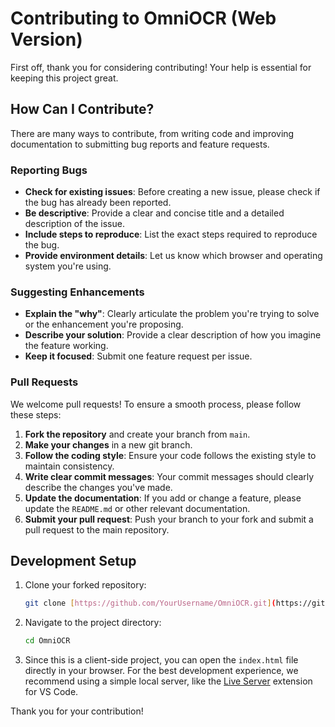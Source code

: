 # Contributing to OmniOCR (Web Version)

First off, thank you for considering contributing! Your help is essential for keeping this project great.

## How Can I Contribute?

There are many ways to contribute, from writing code and improving documentation to submitting bug reports and feature requests.

### Reporting Bugs

- **Check for existing issues**: Before creating a new issue, please check if the bug has already been reported.
- **Be descriptive**: Provide a clear and concise title and a detailed description of the issue.
- **Include steps to reproduce**: List the exact steps required to reproduce the bug.
- **Provide environment details**: Let us know which browser and operating system you're using.

### Suggesting Enhancements

- **Explain the "why"**: Clearly articulate the problem you're trying to solve or the enhancement you're proposing.
- **Describe your solution**: Provide a clear description of how you imagine the feature working.
- **Keep it focused**: Submit one feature request per issue.

### Pull Requests

We welcome pull requests! To ensure a smooth process, please follow these steps:

1.  **Fork the repository** and create your branch from `main`.
2.  **Make your changes** in a new git branch.
3.  **Follow the coding style**: Ensure your code follows the existing style to maintain consistency.
4.  **Write clear commit messages**: Your commit messages should clearly describe the changes you've made.
5.  **Update the documentation**: If you add or change a feature, please update the `README.md` or other relevant documentation.
6.  **Submit your pull request**: Push your branch to your fork and submit a pull request to the main repository.

## Development Setup

1.  Clone your forked repository:
    ```bash
    git clone [https://github.com/YourUsername/OmniOCR.git](https://github.com/GeekNeuron/OmniOCR.git)
    ```
2.  Navigate to the project directory:
    ```bash
    cd OmniOCR
    ```
3.  Since this is a client-side project, you can open the `index.html` file directly in your browser. For the best development experience, we recommend using a simple local server, like the [Live Server](https://marketplace.visualstudio.com/items?itemName=ritwickdey.LiveServer) extension for VS Code.

Thank you for your contribution!

